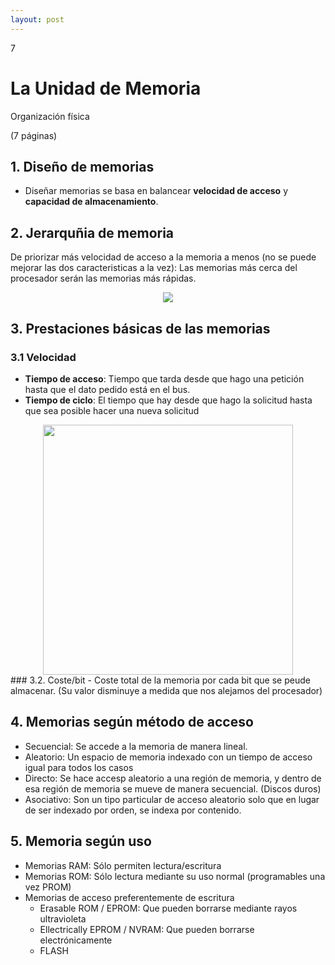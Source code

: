 ```yaml
--- 
layout: post
---
```

<div class="header">
  <div class="numbrerUnit">7</div>
  <h1>La Unidad de Memoria</h1>
  <subtitle>Organización física</subtitle>
</div>

(7 páginas)

## 1. Diseño de memorias
  - Diseñar memorias se basa en balancear **velocidad de acceso** y **capacidad de almacenamiento**.

## 2. Jerarquñia de memoria

De priorizar más velocidad de acceso a la memoria a menos (no se puede mejorar las dos caracteristicas a la vez):
Las memorias más cerca del procesador serán las memorias más rápidas.
  <center><img src="https://i.gyazo.com/b1fd212bdfdcb100eb11ac8a4fd63e09.png"></center>

## 3. Prestaciones básicas de las memorias
### 3.1 Velocidad
   - **Tiempo de acceso**: Tiempo que tarda desde que hago una petición hasta que el dato pedido está en el bus.
   - **Tiempo de ciclo**: El tiempo que hay desde que hago la solicitud hasta que sea posible hacer una nueva solicitud
   
   <center><img width="400px"src="https://i.gyazo.com/93b01c76eb08a5d374ea221d734a1aaa.png"></center>
### 3.2. Coste/bit
   - Coste total de la memoria por cada bit que se peude almacenar. (Su valor disminuye a medida que nos alejamos del procesador)
  
## 4. Memorias según método de acceso
  - Secuencial: Se accede a la memoria de manera lineal.
  - Aleatorio: Un espacio de memoria indexado con un tiempo de acceso igual para todos los casos
  - Directo: Se hace accesp aleatorio a una región de memoria, y dentro de esa región de memoria se mueve de manera secuencial. (Discos duros)
  - Asociativo: Son un tipo particular de acceso aleatorio solo que en lugar de ser indexado por orden, se indexa por contenido.
  
## 5. Memoria según uso
  - Memorias RAM: Sólo permiten lectura/escritura
  - Memorias ROM: Sólo lectura mediante su uso normal (programables una vez PROM)
  - Memorias de acceso preferentemente de escritura
    - Erasable ROM / EPROM: Que pueden borrarse mediante rayos ultravioleta
    - Ellectrically EPROM / NVRAM: Que pueden borrarse electrónicamente
    - FLASH
